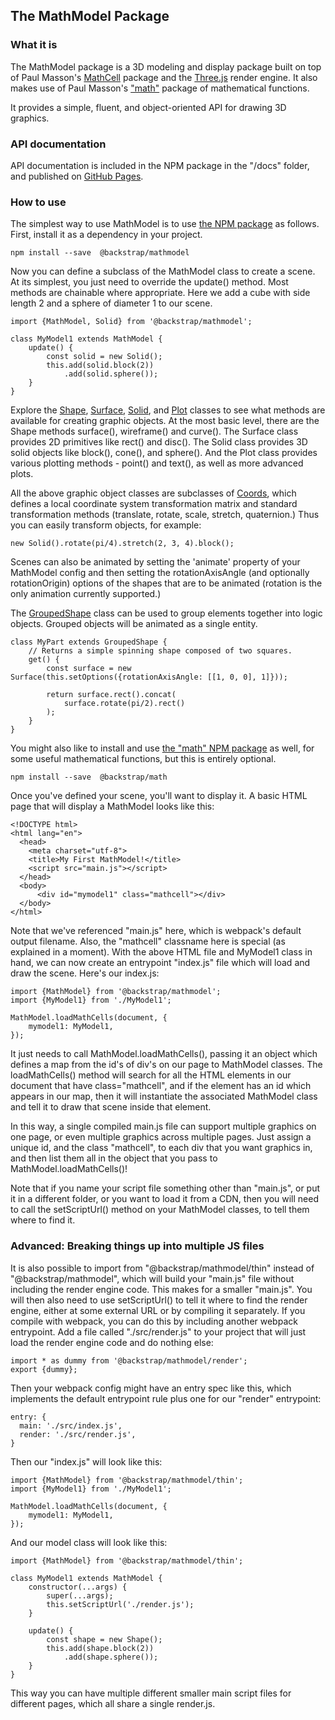 ## The MathModel Package

### What it is

The MathModel package is a 3D modeling and display package built on top of
Paul Masson's [MathCell](https://paulmasson.github.io/mathcell/) package
and the [Three.js](https://threejs.org/) render engine.
It also makes use of Paul Masson's ["math"](https://paulmasson.github.io/math/)
package of mathematical functions.

It provides a simple, fluent, and object-oriented API for drawing 3D graphics.

### API documentation

API documentation is included in the NPM package in the "/docs" folder,
and published on [GitHub Pages](https://backstrap.github.io/mathmodel/).

### How to use

The simplest way to use MathModel is to use
[the NPM package](https://www.npmjs.com/package/@backstrap/mathmodel)
as follows.
First, install it as a dependency in your project.

    npm install --save  @backstrap/mathmodel

Now you can define a subclass of the MathModel class to create a scene.
At its simplest, you just need to override the update() method.
Most methods are chainable where appropriate.
Here we add a cube with side length 2 and a sphere of diameter 1 to our scene.

    import {MathModel, Solid} from '@backstrap/mathmodel';

    class MyModel1 extends MathModel {
        update() {
            const solid = new Solid();
            this.add(solid.block(2))
                .add(solid.sphere());
        }
    }

Explore the
<a href="Shape.html">Shape</a>, <a href="Surface.html">Surface</a>,
<a href="Solid.html">Solid</a>, and <a href="Plot.html">Plot</a>
classes to see what methods are available for creating graphic objects.
At the most basic level, there are the Shape methods surface(), wireframe() and curve().
The Surface class provides 2D primitives like rect() and disc().
The Solid class provides 3D solid objects like block(), cone(), and sphere().
And the Plot class provides various plotting methods - point() and text(),
as well as more advanced plots.

All the above graphic object classes are subclasses of
<a href="Coords.html">Coords</a>,
which defines a local coordinate system transformation matrix
and standard transformation methods (translate, rotate, scale, stretch, quaternion.)
Thus you can easily transform objects, for example:

    new Solid().rotate(pi/4).stretch(2, 3, 4).block();

Scenes can also be animated by setting the 'animate' property of your MathModel config
and then setting the rotationAxisAngle (and optionally rotationOrigin) options
of the shapes that are to be animated (rotation is the only animation currently supported.)

The <a href="GroupedShape.html">GroupedShape</a> class
can be used to group elements together into logic objects.
Grouped objects will be animated as a single entity.

    class MyPart extends GroupedShape {
        // Returns a simple spinning shape composed of two squares.
        get() {
            const surface = new Surface(this.setOptions({rotationAxisAngle: [[1, 0, 0], 1]}));
             
            return surface.rect().concat(
                surface.rotate(pi/2).rect()
            );
        }
    }

You might also like to install and use
[the "math" NPM package](https://www.npmjs.com/package/@backstrap/math)
as well, for some useful mathematical functions, but this is entirely optional.

    npm install --save  @backstrap/math

Once you've defined your scene, you'll want to display it.
A basic HTML page that will display a MathModel looks like this:

    <!DOCTYPE html>
    <html lang="en">
      <head>
        <meta charset="utf-8">
        <title>My First MathModel!</title>
        <script src="main.js"></script>
      </head>
      <body>
          <div id="mymodel1" class="mathcell"></div>
      </body>
    </html>

Note that we've referenced "main.js" here, which is webpack's default output filename.
Also, the "mathcell" classname here is special (as explained in a moment).
With the above HTML file and MyModel1 class in hand, we can now create an
entrypoint "index.js" file which will load and draw the scene.
Here's our index.js:

    import {MathModel} from '@backstrap/mathmodel';
    import {MyModel1} from './MyModel1';
    
    MathModel.loadMathCells(document, {
        mymodel1: MyModel1,
    });

It just needs to call MathModel.loadMathCells(),
passing it an object which defines a map from  the id's of div's on our page to MathModel classes.
The loadMathCells() method will search for all the HTML elements in our document
that have class="mathcell", and if the element has an id which appears in our map,
then it will instantiate the associated MathModel class
and  tell it to draw that scene inside that element.

In this way, a single compiled main.js file can support multiple
graphics on one page, or even multiple graphics across multiple pages.
Just assign a unique id, and the class "mathcell", to each div that you want graphics in,
and then list them all in the object that you pass to MathModel.loadMathCells()!

Note that if you name your script file something other than "main.js",
or put it in a different folder,
or you want to load it from a CDN,
then you will need to call the setScriptUrl() method on your MathModel classes,
to tell them where to find it.

### Advanced: Breaking things up into multiple JS files

It is also possible to import from "@backstrap/mathmodel/thin" instead of "@backstrap/mathmodel",
which will build your "main.js" file without including the render engine code.
This makes for a smaller "main.js".
You will then also need to use setScriptUrl() to tell it where to find the render engine,
either at some external URL or by compiling it separately.
If you compile with webpack, you can do this by including another webpack entrypoint.
Add a file called "./src/render.js" to your project that will just load the render engine code
and do nothing else:

    import * as dummy from '@backstrap/mathmodel/render';
    export {dummy};

Then your webpack config might have an entry spec like this,
which implements the default entrypoint rule plus one for our "render" entrypoint:

    entry: {
      main: './src/index.js',
      render: './src/render.js',
    }

Then our "index.js" will look like this:

    import {MathModel} from '@backstrap/mathmodel/thin';
    import {MyModel1} from './MyModel1';
    
    MathModel.loadMathCells(document, {
        mymodel1: MyModel1,
    });

And our model class will look like this:

    import {MathModel} from '@backstrap/mathmodel/thin';

    class MyModel1 extends MathModel {
        constructor(...args) {
            super(...args);
            this.setScriptUrl('./render.js');
        }

        update() {
            const shape = new Shape();
            this.add(shape.block(2))
                .add(shape.sphere());
        }
    }

This way you can have multiple different smaller main script files for different pages,
which all share a single render.js.

